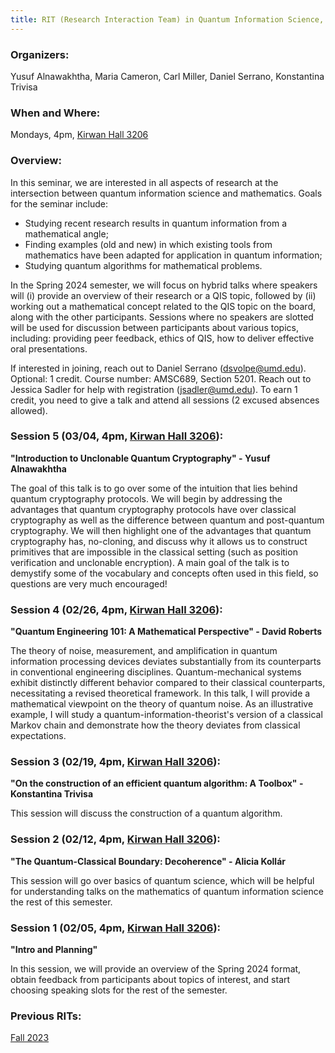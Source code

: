 ```yaml
---
title: RIT (Research Interaction Team) in Quantum Information Science, Spring 2024
---
```

### Organizers:
Yusuf Alnawakhtha, Maria Cameron, Carl Miller, Daniel Serrano, Konstantina Trivisa

### When and Where:
Mondays, 4pm, [Kirwan Hall 3206](https://maps.app.goo.gl/UwXzPyRfxHAD5ajaA)

### Overview:
In this seminar, we are interested in all aspects of research at the intersection between quantum information science and mathematics.  Goals for the seminar include:
- Studying recent research results in quantum information from a mathematical angle;
- Finding examples (old and new) in which existing tools from mathematics have been adapted for application in quantum information;
- Studying quantum algorithms for mathematical problems.

In the Spring 2024 semester, we will focus on hybrid talks where speakers will (i) provide an overview of their research or a QIS topic, followed by (ii) working out a mathematical concept related to the QIS topic on the board, along with the other participants. Sessions where no speakers are slotted will be used for discussion between participants about various topics, including: providing peer feedback, ethics of QIS, how to deliver effective oral presentations.

If interested in joining, reach out to Daniel Serrano (dsvolpe@umd.edu).
Optional: 1 credit. Course number: AMSC689, Section 5201. Reach out to Jessica Sadler for help with registration (jsadler@umd.edu). To earn 1 credit, you need to give a talk and attend all sessions (2 excused absences allowed).

### Session 5 (03/04, 4pm, [Kirwan Hall 3206](https://maps.app.goo.gl/UwXzPyRfxHAD5ajaA)):
__"Introduction to Unclonable Quantum Cryptography" - Yusuf Alnawakhtha__

The goal of this talk is to go over some of the intuition that lies behind quantum cryptography protocols. We will begin by addressing the advantages that quantum cryptography protocols have over classical cryptography as well as the difference between quantum and post-quantum cryptography. We will then highlight one of the advantages that quantum cryptography has, no-cloning, and discuss why it allows us to construct primitives that are impossible in the classical setting (such as position verification and unclonable encryption). A main goal of the talk is to demystify some of the vocabulary and concepts often used in this field, so questions are very much encouraged!

### Session 4 (02/26, 4pm, [Kirwan Hall 3206](https://maps.app.goo.gl/UwXzPyRfxHAD5ajaA)):
__"Quantum Engineering 101: A Mathematical Perspective" - David Roberts__

The theory of noise, measurement, and amplification in quantum information processing devices deviates substantially from its counterparts in conventional engineering disciplines. Quantum-mechanical systems exhibit distinctly different behavior compared to their classical counterparts, necessitating a revised theoretical framework. In this talk, I will provide a mathematical viewpoint on the theory of quantum noise. As an illustrative example, I will study a quantum-information-theorist's version of a classical Markov chain and demonstrate how the theory deviates from classical expectations.

### Session 3 (02/19, 4pm, [Kirwan Hall 3206](https://maps.app.goo.gl/UwXzPyRfxHAD5ajaA)):
__"On the construction of an efficient quantum algorithm: A Toolbox" - Konstantina Trivisa__

This session will discuss the construction of a quantum algorithm.

### Session 2 (02/12, 4pm, [Kirwan Hall 3206](https://maps.app.goo.gl/UwXzPyRfxHAD5ajaA)):
__"The Quantum-Classical Boundary: Decoherence" - Alicia Kollár__

This session will go over basics of quantum science, which will be helpful for understanding talks on the mathematics of quantum information science the rest of this semester.

### Session 1 (02/05, 4pm, [Kirwan Hall 3206](https://maps.app.goo.gl/UwXzPyRfxHAD5ajaA)):
__"Intro and Planning"__

In this session, we will provide an overview of the Spring 2024 format, obtain feedback from participants about topics of interest, and start choosing speaking slots for the rest of the semester.

### Previous RITs:
[Fall 2023](/rit_fall2023)